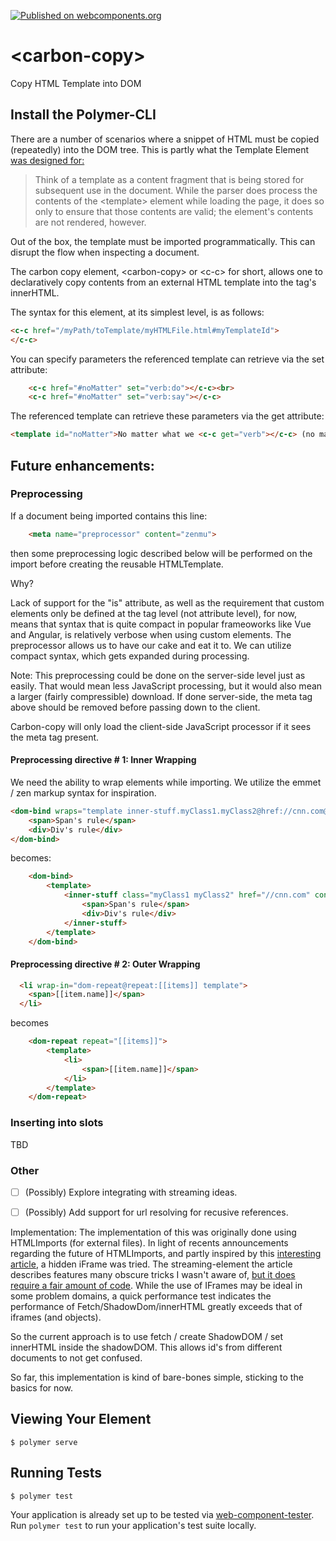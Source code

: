 [![Published on webcomponents.org](https://img.shields.io/badge/webcomponents.org-published-blue.svg)](https://www.webcomponents.org/element/bahrus/carbon-copy)

# \<carbon-copy\>

Copy HTML Template into DOM

## Install the Polymer-CLI

There are a number of scenarios where a snippet of HTML must be copied (repeatedly) into the DOM tree.  This is partly what the Template Element [was designed for:](https://developer.mozilla.org/en-US/docs/Web/HTML/Element/template)

>  Think of a template as a content fragment that is being stored for subsequent use in the document. While the parser does process the contents of the \<template\> element while loading the page, it does so only to ensure that those contents are valid; the element's contents are not rendered, however.

Out of the box, the template must be imported programmatically.  This can disrupt the flow when inspecting a document.

The carbon copy element, \<carbon-copy\> or \<c-c\> for short, allows one to declaratively copy contents from an external HTML template into the tag's innerHTML.

The syntax for this element, at its simplest level, is as follows:

```html
<c-c href="/myPath/toTemplate/myHTMLFile.html#myTemplateId">
</c-c>
```

You can specify parameters the referenced template can retrieve via the set attribute:

```html
    <c-c href="#noMatter" set="verb:do"></c-c><br>
    <c-c href="#noMatter" set="verb:say"></c-c>
```

The referenced template can retrieve these parameters via the get attribute:

```html
<template id="noMatter">No matter what we <c-c get="verb"></c-c> (no matter what we <c-c get="verb"></c-c>)</template>
```

## Future enhancements:

### Preprocessing

If a document being imported contains this line:

```html
    <meta name="preprocessor" content="zenmu">
```

then some preprocessing logic described below will be performed on the import before creating the reusable HTMLTemplate.

Why?

Lack of support for the "is" attribute, as well as the requirement that custom elements only be defined at the tag level (not attribute level), for now,  means that syntax that is quite compact in popular frameoworks like Vue and Angular, is relatively verbose when using custom elements.  The preprocessor allows us to have our cake and eat it to.  We can utilize compact syntax, which gets expanded during processing.

Note:  This preprocessing could be done on the server-side level just as easily.  That would mean less JavaScript processing, but it would also mean a larger (fairly compressible) download.  If done server-side, the meta tag above should be removed before passing down to the client.

Carbon-copy will only load the client-side JavaScript processor if it sees the meta tag present.

#### Preprocessing directive # 1:  Inner Wrapping

We need the ability to wrap elements while importing.  We utilize the emmet / zen markup syntax for inspiration.

```html
<dom-bind wraps="template inner-stuff.myClass1.myClass2@href://cnn.com@condensed">
    <span>Span's rule</span>
    <div>Div's rule</div>
</dom-bind>
```
becomes:

```html
    <dom-bind>
        <template>
            <inner-stuff class="myClass1 myClass2" href="//cnn.com" condensed>
                <span>Span's rule</span>
                <div>Div's rule</div>
            </inner-stuff>
        </template>
    </dom-bind>
```

#### Preprocessing directive # 2:  Outer Wrapping

```html
  <li wrap-in="dom-repeat@repeat:[[items]] template">
    <span>[[item.name]]</span>
  </li>
```

becomes
```html
    <dom-repeat repeat="[[items]]">
        <template>
            <li>
                <span>[[item.name]]</span>
            </li>
        </template>
    </dom-repeat>
```

### Inserting into slots
 
TBD

### Other

- [ ] (Possibly) Explore integrating with streaming ideas.
- [ ] (Possibly) Add support for url resolving for recusive references. 



Implementation:  The implementation of this was originally done using HTMLImports (for external files).  In light of recents announcements regarding the future of HTMLImports, and partly inspired by this [interesting article](https://jakearchibald.com/2016/fun-hacks-faster-content/), a hidden iFrame was tried.  The streaming-element the article describes features many obscure tricks I wasn't aware of, [but it does require a fair amount of code](https://github.com/bahrus/streaming-element/blob/master/streaming-element.js).  While the use of IFrames may be ideal in some problem domains, a quick performance test indicates the performance of Fetch/ShadowDom/innerHTML greatly exceeds that of iframes (and objects).

So the current approach is to use fetch / create ShadowDOM / set innerHTML inside the shadowDOM.  This allows id's from different documents to not get confused.

So far, this implementation is kind of bare-bones simple, sticking to the basics for now.

  

## Viewing Your Element

```
$ polymer serve
```

## Running Tests

```
$ polymer test
```

Your application is already set up to be tested via [web-component-tester](https://github.com/Polymer/web-component-tester). Run `polymer test` to run your application's test suite locally.

